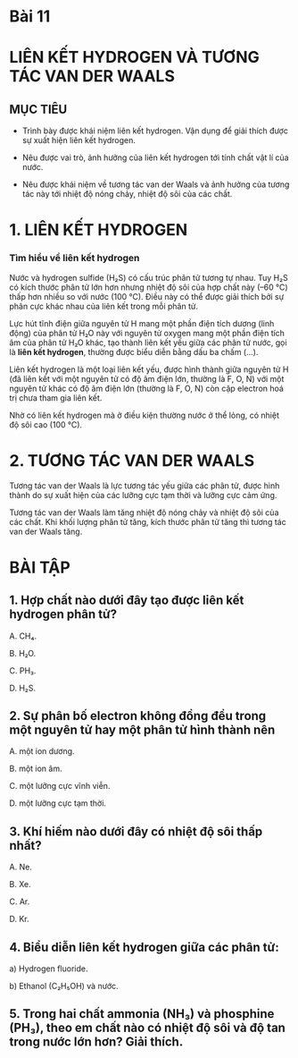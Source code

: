 # Bài 11
# LIÊN KẾT HYDROGEN VÀ TƯƠNG TÁC VAN DER WAALS

## MỤC TIÊU

- Trình bày được khái niệm liên kết hydrogen. Vận dụng để giải thích được sự xuất hiện liên kết hydrogen.

- Nêu được vai trò, ảnh hưởng của liên kết hydrogen tới tính chất vật lí của nước.

- Nêu được khái niệm về tương tác van der Waals và ảnh hưởng của tương tác này tới nhiệt độ nóng chảy, nhiệt độ sôi của các chất.

# 1. LIÊN KẾT HYDROGEN

### Tìm hiểu về liên kết hydrogen

Nước và hydrogen sulfide (H₂S) có cấu trúc phân tử tương tự nhau. Tuy H₂S có kích thước phân tử lớn hơn nhưng nhiệt độ sôi của hợp chất này (–60 °C) thấp hơn nhiều so với nước (100 °C). Điều này có thể được giải thích bởi sự phân cực khác nhau của liên kết trong mỗi phân tử.

Lực hút tĩnh điện giữa nguyên tử H mang một phần điện tích dương (linh động) của phân tử H₂O này với nguyên tử oxygen mang một phần điện tích âm của phân tử H₂O khác, tạo thành liên kết yếu giữa các phân tử nước, gọi là **liên kết hydrogen**, thường được biểu diễn bằng dấu ba chấm (...).

Liên kết hydrogen là một loại liên kết yếu, được hình thành giữa nguyên tử H (đã liên kết với một nguyên tử có độ âm điện lớn, thường là F, O, N) với một nguyên tử khác có độ âm điện lớn (thường là F, O, N) còn cặp electron hoá trị chưa tham gia liên kết.

Nhờ có liên kết hydrogen mà ở điều kiện thường nước ở thể lỏng, có nhiệt độ sôi cao (100 °C).

# 2. TƯƠNG TÁC VAN DER WAALS

Tương tác van der Waals là lực tương tác yếu giữa các phân tử, được hình thành do sự xuất hiện của các lưỡng cực tạm thời và lưỡng cực cảm ứng.

Tương tác van der Waals làm tăng nhiệt độ nóng chảy và nhiệt độ sôi của các chất. Khi khối lượng phân tử tăng, kích thước phân tử tăng thì tương tác van der Waals tăng.

# BÀI TẬP

## 1. Hợp chất nào dưới đây tạo được liên kết hydrogen phân tử?
A. CH₄. 

B. H₂O. 

C. PH₃. 

D. H₂S.

## 2. Sự phân bố electron không đồng đều trong một nguyên tử hay một phân tử hình thành nên
A. một ion dương.

B. một ion âm.

C. một lưỡng cực vĩnh viễn.

D. một lưỡng cực tạm thời.

## 3. Khí hiếm nào dưới đây có nhiệt độ sôi thấp nhất?
A. Ne. 

B. Xe. 

C. Ar. 

D. Kr.

## 4. Biểu diễn liên kết hydrogen giữa các phân tử:
a) Hydrogen fluoride.

b) Ethanol (C₂H₅OH) và nước.

## 5. Trong hai chất ammonia (NH₃) và phosphine (PH₃), theo em chất nào có nhiệt độ sôi và độ tan trong nước lớn hơn? Giải thích.
